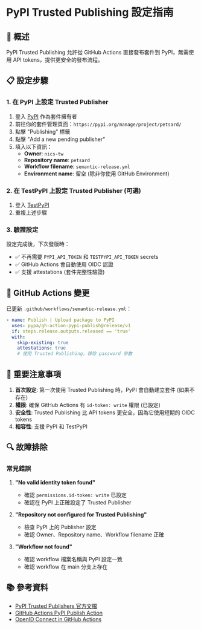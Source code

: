 # PyPI Trusted Publishing 設定指南

## 🎯 概述

PyPI Trusted Publishing 允許從 GitHub Actions 直接發布套件到 PyPI，無需使用 API tokens，提供更安全的發布流程。

## 📋 設定步驟

### 1. 在 PyPI 上設定 Trusted Publisher

1. 登入 [PyPI](https://pypi.org/) 作為套件擁有者
2. 前往你的套件管理頁面：`https://pypi.org/manage/project/petsard/`
3. 點擊 "Publishing" 標籤
4. 點擊 "Add a new pending publisher"
5. 填入以下資訊：
   - **Owner**: `nics-tw`
   - **Repository name**: `petsard`
   - **Workflow filename**: `semantic-release.yml`
   - **Environment name**: 留空 (除非你使用 GitHub Environment)

### 2. 在 TestPyPI 上設定 Trusted Publisher (可選)

1. 登入 [TestPyPI](https://test.pypi.org/)
2. 重複上述步驟

### 3. 驗證設定

設定完成後，下次發版時：
- ✅ 不再需要 `PYPI_API_TOKEN` 和 `TESTPYPI_API_TOKEN` secrets
- ✅ GitHub Actions 會自動使用 OIDC 認證
- ✅ 支援 attestations (套件完整性驗證)

## 🔧 GitHub Actions 變更

已更新 `.github/workflows/semantic-release.yml`：

```yaml
- name: Publish | Upload package to PyPI
  uses: pypa/gh-action-pypi-publish@release/v1
  if: steps.release.outputs.released == 'true'
  with:
    skip-existing: true
    attestations: true
    # 使用 Trusted Publishing，移除 password 參數
```

## 🚨 重要注意事項

1. **首次設定**: 第一次使用 Trusted Publishing 時，PyPI 會自動建立套件 (如果不存在)
2. **權限**: 確保 GitHub Actions 有 `id-token: write` 權限 (已設定)
3. **安全性**: Trusted Publishing 比 API tokens 更安全，因為它使用短期的 OIDC tokens
4. **相容性**: 支援 PyPI 和 TestPyPI

## 🔍 故障排除

### 常見錯誤

1. **"No valid identity token found"**
   - 確認 `permissions.id-token: write` 已設定
   - 確認在 PyPI 上正確設定了 Trusted Publisher

2. **"Repository not configured for Trusted Publishing"**
   - 檢查 PyPI 上的 Publisher 設定
   - 確認 Owner、Repository name、Workflow filename 正確

3. **"Workflow not found"**
   - 確認 workflow 檔案名稱與 PyPI 設定一致
   - 確認 workflow 在 main 分支上存在

## 📚 參考資料

- [PyPI Trusted Publishers 官方文檔](https://docs.pypi.org/trusted-publishers/)
- [GitHub Actions PyPI Publish Action](https://github.com/pypa/gh-action-pypi-publish)
- [OpenID Connect in GitHub Actions](https://docs.github.com/en/actions/deployment/security-hardening-your-deployments/about-security-hardening-with-openid-connect)